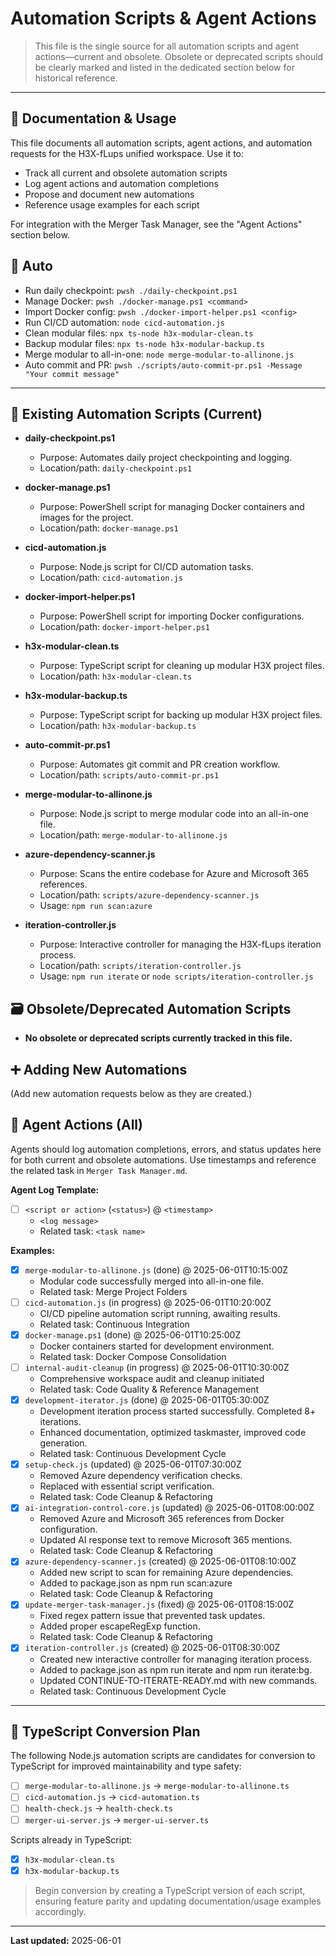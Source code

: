 # Automation Scripts & Agent Actions

> This file is the single source for all automation scripts and agent actions—current and
> obsolete. Obsolete or deprecated scripts should be clearly marked and listed in the
> dedicated section below for historical reference.

---

## 📖 Documentation & Usage

This file documents all automation scripts, agent actions, and automation requests for the
H3X-fLups unified workspace. Use it to:

- Track all current and obsolete automation scripts
- Log agent actions and automation completions
- Propose and document new automations
- Reference usage examples for each script

For integration with the Merger Task Manager, see the "Agent Actions" section below.

## 🚀 Auto

- Run daily checkpoint: `pwsh ./daily-checkpoint.ps1`
- Manage Docker: `pwsh ./docker-manage.ps1 <command>`
- Import Docker config: `pwsh ./docker-import-helper.ps1 <config>`
- Run CI/CD automation: `node cicd-automation.js`
- Clean modular files: `npx ts-node h3x-modular-clean.ts`
- Backup modular files: `npx ts-node h3x-modular-backup.ts`
- Merge modular to all-in-one: `node merge-modular-to-allinone.js`
- Auto commit and PR: `pwsh ./scripts/auto-commit-pr.ps1 -Message "Your commit message"`

---

## 📜 Existing Automation Scripts (Current)

- **daily-checkpoint.ps1**
  - Purpose: Automates daily project checkpointing and logging.
  - Location/path: `daily-checkpoint.ps1`

- **docker-manage.ps1**
  - Purpose: PowerShell script for managing Docker containers and images for the project.
  - Location/path: `docker-manage.ps1`

- **cicd-automation.js**
  - Purpose: Node.js script for CI/CD automation tasks.
  - Location/path: `cicd-automation.js`

- **docker-import-helper.ps1**
  - Purpose: PowerShell script for importing Docker configurations.
  - Location/path: `docker-import-helper.ps1`

- **h3x-modular-clean.ts**
  - Purpose: TypeScript script for cleaning up modular H3X project files.
  - Location/path: `h3x-modular-clean.ts`

- **h3x-modular-backup.ts**
  - Purpose: TypeScript script for backing up modular H3X project files.
  - Location/path: `h3x-modular-backup.ts`

- **auto-commit-pr.ps1**
  - Purpose: Automates git commit and PR creation workflow.
  - Location/path: `scripts/auto-commit-pr.ps1`
- **merge-modular-to-allinone.js**
  - Purpose: Node.js script to merge modular code into an all-in-one file.
  - Location/path: `merge-modular-to-allinone.js`
- **azure-dependency-scanner.js**
  - Purpose: Scans the entire codebase for Azure and Microsoft 365 references.
  - Location/path: `scripts/azure-dependency-scanner.js`
  - Usage: `npm run scan:azure`
- **iteration-controller.js**
  - Purpose: Interactive controller for managing the H3X-fLups iteration process.
  - Location/path: `scripts/iteration-controller.js`
  - Usage: `npm run iterate` or `node scripts/iteration-controller.js`

## 🗃️ Obsolete/Deprecated Automation Scripts

- **No obsolete or deprecated scripts currently tracked in this file.**

## ➕ Adding New Automations

(Add new automation requests below as they are created.)

## 🤖 Agent Actions (All)

Agents should log automation completions, errors, and status updates here for both current
and obsolete automations. Use timestamps and reference the related task in
`Merger Task Manager.md`.

**Agent Log Template:**

- [ ] `<script or action>` (`<status>`) @ `<timestamp>`
  - `<log message>`
  - Related task: `<task name>`

**Examples:**

- [x] `merge-modular-to-allinone.js` (done) @ 2025-06-01T10:15:00Z
  - Modular code successfully merged into all-in-one file.
  - Related task: Merge Project Folders
- [ ] `cicd-automation.js` (in progress) @ 2025-06-01T10:20:00Z
  - CI/CD pipeline automation script running, awaiting results.
  - Related task: Continuous Integration
- [x] `docker-manage.ps1` (done) @ 2025-06-01T10:25:00Z
  - Docker containers started for development environment.
  - Related task: Docker Compose Consolidation
- [ ] `internal-audit-cleanup` (in progress) @ 2025-06-01T10:30:00Z
  - Comprehensive workspace audit and cleanup initiated
  - Related task: Code Quality & Reference Management
- [x] `development-iterator.js` (done) @ 2025-06-01T05:30:00Z
  - Development iteration process started successfully. Completed 8+ iterations.
  - Enhanced documentation, optimized taskmaster, improved code generation.
  - Related task: Continuous Development Cycle
- [x] `setup-check.js` (updated) @ 2025-06-01T07:30:00Z
  - Removed Azure dependency verification checks.
  - Replaced with essential script verification.
  - Related task: Code Cleanup & Refactoring
- [x] `ai-integration-control-core.js` (updated) @ 2025-06-01T08:00:00Z
  - Removed Azure and Microsoft 365 references from Docker configuration.
  - Updated AI response text to remove Microsoft 365 mentions.
  - Related task: Code Cleanup & Refactoring
- [x] `azure-dependency-scanner.js` (created) @ 2025-06-01T08:10:00Z
  - Added new script to scan for remaining Azure dependencies.
  - Added to package.json as npm run scan:azure
  - Related task: Code Cleanup & Refactoring
- [x] `update-merger-task-manager.js` (fixed) @ 2025-06-01T08:15:00Z
  - Fixed regex pattern issue that prevented task updates.
  - Added proper escapeRegExp function.
  - Related task: Code Cleanup & Refactoring
- [x] `iteration-controller.js` (created) @ 2025-06-01T08:30:00Z
  - Created new interactive controller for managing iteration process.
  - Added to package.json as npm run iterate and npm run iterate:bg.
  - Updated CONTINUE-TO-ITERATE-READY.md with new commands.
  - Related task: Continuous Development Cycle

---

## 🔄 TypeScript Conversion Plan

The following Node.js automation scripts are candidates for conversion to TypeScript for
improved maintainability and type safety:

- [ ] `merge-modular-to-allinone.js` → `merge-modular-to-allinone.ts`
- [ ] `cicd-automation.js` → `cicd-automation.ts`
- [ ] `health-check.js` → `health-check.ts`
- [ ] `merger-ui-server.js` → `merger-ui-server.ts`

Scripts already in TypeScript:

- [x] `h3x-modular-clean.ts`
- [x] `h3x-modular-backup.ts`

> Begin conversion by creating a TypeScript version of each script, ensuring feature parity
> and updating documentation/usage examples accordingly.

---

**Last updated:** 2025-06-01
